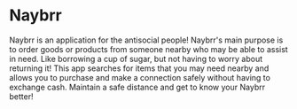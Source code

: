 # Naybrr
Naybrr is an application for the antisocial people! Naybrr's main purpose is to order goods or products from someone nearby who may be able to assist in need. Like borrowing a cup of sugar, but not having to worry about returning it! This app searches for items that you may need nearby and allows you to purchase and make a connection safely without having to exchange cash. Maintain a safe distance and get to know your Naybrr better!
